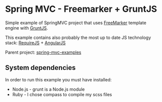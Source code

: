 Spring MVC - Freemarker + GruntJS
===============================

Simple example of SpringMVC project that uses [FreeMarker](http://freemarker.org/) template engine with [GruntJS](http://gruntjs.com/). 

This example contains also probably the most up to date JS technology stack: [RequireJS](http://requirejs.org/) + [AngularJS](http://angularjs.org/)

Parent project: [spring-mvc-examples](../../../)

System dependencies
-------------------
In order to run this example you must have installed:
- Node.js - grunt is a Node.js module
- Ruby - I chose compass to compile my scss files 

